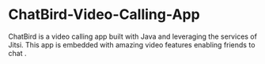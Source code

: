 # ChatBird-Video-Calling-App
ChatBird is a video calling app built with Java and leveraging the services of Jitsi. This app is embedded with amazing video features enabling friends to chat .
